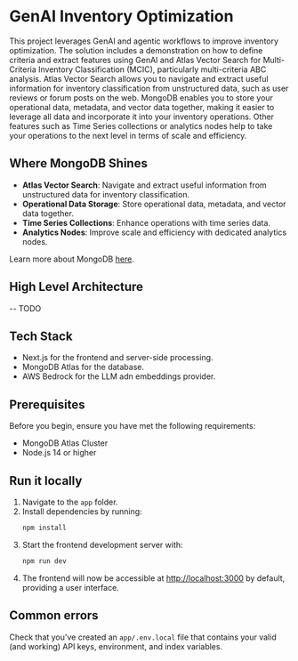 # GenAI Inventory Optimization

This project leverages GenAI and agentic workflows to improve inventory optimization. The solution includes a demonstration on how to define criteria and extract features using GenAI and Atlas Vector Search for Multi-Criteria Inventory Classification (MCIC), particularly multi-criteria ABC analysis. Atlas Vector Search allows you to navigate and extract useful information for inventory classification from unstructured data, such as user reviews or forum posts on the web. MongoDB enables you to store your operational data, metadata, and vector data together, making it easier to leverage all data and incorporate it into your inventory operations. Other features such as Time Series collections or analytics nodes help to take your operations to the next level in terms of scale and efficiency.

## Where MongoDB Shines

- **Atlas Vector Search**: Navigate and extract useful information from unstructured data for inventory classification.
- **Operational Data Storage**: Store operational data, metadata, and vector data together.
- **Time Series Collections**: Enhance operations with time series data.
- **Analytics Nodes**: Improve scale and efficiency with dedicated analytics nodes.

Learn more about MongoDB [here](https://www.mongodb.com/).

## High Level Architecture

-- TODO

## Tech Stack

- Next.js for the frontend and server-side processing.
- MongoDB Atlas for the database.
- AWS Bedrock for the LLM adn embeddings provider.

## Prerequisites

Before you begin, ensure you have met the following requirements:

- MongoDB Atlas Cluster
- Node.js 14 or higher

## Run it locally

1. Navigate to the `app` folder.
2. Install dependencies by running:
   ```sh
   npm install
   ```
3. Start the frontend development server with:
   ```sh
   npm run dev
   ```
4. The frontend will now be accessible at [http://localhost:3000](http://localhost:3000) by default, providing a user interface.

## Common errors

Check that you've created an `app/.env.local` file that contains your valid (and working) API keys, environment, and index variables.
